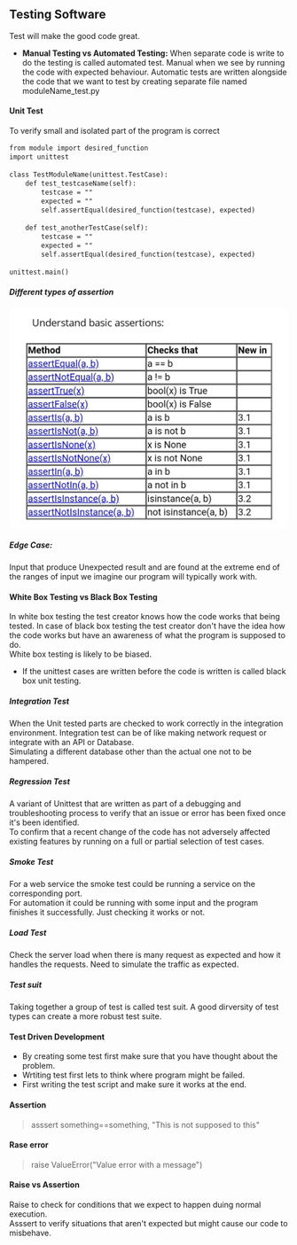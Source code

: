 ## Testing Software  
Test will make the good code great.   
  
- **Manual Testing vs Automated Testing:**  When separate code is write to do the testing is called automated test. Manual when we see by running the code with expected behaviour. Automatic tests are written alongside the code that we want to test by creating separate file named moduleName_test.py  
 

#### Unit Test  
To verify small and isolated part of the program is correct  
```
from module import desired_function
import unittest

class TestModuleName(unittest.TestCase):
    def test_testcaseName(self):
        testcase = ""
        expected = ""
        self.assertEqual(desired_function(testcase), expected)

    def test_anotherTestCase(self):
        testcase = ""
        expected = ""
        self.assertEqual(desired_function(testcase), expected)

unittest.main()
```    

##### Different types of assertion  
![assertions](/Images/assertion_cheatsheet.jpg)     

##### Edge Case:  
Input that produce Unexpected result and are found at the extreme end of the ranges of input we imagine our program will typically work with.    
  
#### White Box Testing vs Black Box Testing  
In white box testing the test creator knows how the code works that being tested.  In case of black box testing the test creator don't have the idea how the code works but have an awareness of what the program is supposed to do.   
White box testing is  likely to be biased.    
  
- If the unittest cases are written before the code is written is called black box unit testing.    


##### Integration Test  
When the Unit tested parts are checked to work correctly in the integration environment. Integration test can be of like making network request or integrate with an API or Database.   
Simulating a different database other than the actual one not to be hampered.  
  
  
##### Regression Test  
A variant of Unittest that are written as part of a debugging and troubleshooting process to verify that an issue or error has been fixed once it's been identified.     
To confirm that a recent change of the code has not adversely affected existing features by running on a full or partial selection of test cases.  
  
##### Smoke Test  
For a web service the smoke test could be running a service on the corresponding port.   
For automation it could be running with some input and the program finishes it successfully. Just checking it works or not.  
  
##### Load Test  
Check the server load when there is many request as expected and how it handles the requests. Need to simulate the traffic as expected.   

##### Test suit  
Taking together a group of test is called test suit. A good dirversity of test types can create a more robust test suite.  
  
#### Test Driven Development   
- By creating some test first make sure that you have thought about the problem.  
- Wrtiting test first lets to think where program might be failed. 
- First writing the test script and make sure it works at the end.     

  
#### Assertion  
> asssert something==something, "This is not supposed to this"  
   
#### Rase error  
> raise ValueError("Value error with a message")  
  
#### Raise vs Assertion   
Raise to check for conditions that we expect to happen duing normal execution.  
Asssert to verify situations that aren't expected but might cause our code to misbehave.  


